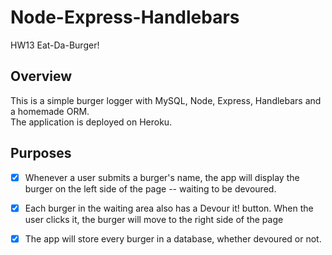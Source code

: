# Node-Express-Handlebars
HW13  Eat-Da-Burger! 

## Overview 
This is a simple burger logger with MySQL, Node, Express, Handlebars and a homemade ORM.  
The application is deployed on Heroku.

## Purposes 
- [x] Whenever a user submits a burger's name, the app will display the burger on the left side of the page -- waiting to be devoured.
- [x] Each burger in the waiting area also has a Devour it! button. When the user clicks it, the burger will move to the right side of the page
- [x] The app will store every burger in a database, whether devoured or not.


